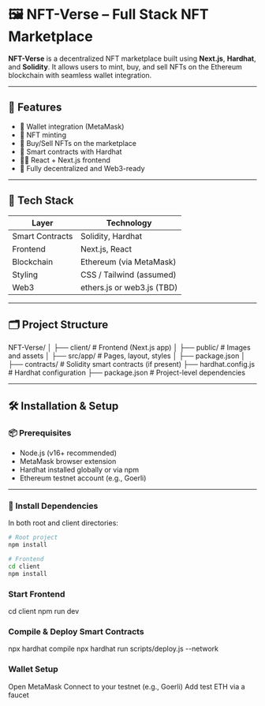 # 🖼️ NFT-Verse – Full Stack NFT Marketplace

**NFT-Verse** is a decentralized NFT marketplace built using **Next.js**, **Hardhat**, and **Solidity**. It allows users to mint, buy, and sell NFTs on the Ethereum blockchain with seamless wallet integration.

---

## 🚀 Features

- 🔐 Wallet integration (MetaMask)
- 🎨 NFT minting
- 💸 Buy/Sell NFTs on the marketplace
- 🧠 Smart contracts with Hardhat
- 🧑‍💻 React + Next.js frontend
- 🎯 Fully decentralized and Web3-ready

---

## 🧱 Tech Stack

| Layer          | Technology      |
|----------------|-----------------|
| Smart Contracts| Solidity, Hardhat |
| Frontend       | Next.js, React   |
| Blockchain     | Ethereum (via MetaMask) |
| Styling        | CSS / Tailwind (assumed) |
| Web3           | ethers.js or web3.js (TBD) |

---

## 🗂 Project Structure

NFT-Verse/
│
  ├── client/ # Frontend (Next.js app)
│ ├── public/ # Images and assets
│ ├── src/app/ # Pages, layout, styles
│ ├── package.json
│
  ├── contracts/ # Solidity smart contracts (if present)
  ├── hardhat.config.js # Hardhat configuration
  ├── package.json # Project-level dependencies


---

## 🛠 Installation & Setup

### 📦 Prerequisites

- Node.js (v16+ recommended)
- MetaMask browser extension
- Hardhat installed globally or via npm
- Ethereum testnet account (e.g., Goerli)

---

### 🔧 Install Dependencies

In both root and client directories:

```bash
# Root project
npm install

# Frontend
cd client
npm install

```
### Start Frontend

cd client
npm run dev

### Compile & Deploy Smart Contracts

npx hardhat compile
npx hardhat run scripts/deploy.js --network <your-network>

### Wallet Setup

Open MetaMask
Connect to your testnet (e.g., Goerli)
Add test ETH via a faucet


